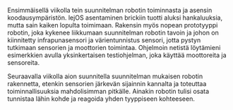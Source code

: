Ensimmäisellä viikolla tein suunnitelman robotin toiminnasta ja asensin koodausympäristön. lejOS asentaminen brickiin tuotti aluksi hankaluuksia, mutta sain kaiken lopulta toimimaan. Rakensin myös nopean prototyyppi robotin, joka kykenee liikkumaan suunnitelman robotin tavoin ja johon on kiinnitetty infrapunasensori ja värientunnistus sensori, jotta pystyn tutkimaan sensorien ja moottorien toimintaa. Ohjelmoin netistä löytämieni esimerkkien avulla yksinkertaisen testiohjelman, joka käyttää moottoreita ja sensoreita.

Seuraavalla viikolla aion suunnitella suunnitelman mukaisen robotin rakennetta, etenkin sensorien järkevän sijainnin kannalta ja toteuttaa toiminnallisuuksia mahdolisimman pitkälle. Ainakin robotin tulisi osata tunnistaa lähin kohde ja reagoida yhden tyyppiseen kohteeseen.
